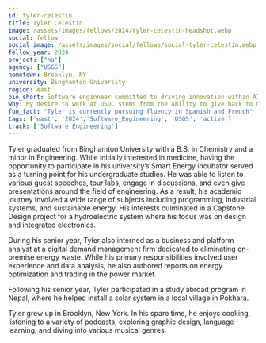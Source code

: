 ```yaml
---
id: tyler-celestin
title: Tyler Celestin
image: /assets/images/fellows/2024/tyler-celestin-headshot.webp
social: fellow
social_image: /assets/images/social/fellows/social-tyler-celestin.webp
fellow_year: 2024
project: ["na"]
agency: ["USGS"]
hometown: Brooklyn, NY
university: Binghamton University
region: east
bio_short: Software enginneer committed to driving innovation within AI and giving back to the community
why: My desire to work at USDC stems from the ability to give back to my country. Currently, software in combination with AI presents an unparalleled opportunity to drive innovation. I would cherish the opportunity to be a part of America's unrelenting push into making its frameworks faster and unburdened by archaic processes.
fun_fact: "Tyler is currently pursuing fluency in Spanish and French"
tags: ['east', '2024','Software_Engineering', 'USGS', 'active']
track: ['Software Engineering']
---
```


Tyler graduated from Binghamton University with a B.S. in Chemistry and a minor in Engineering. While initially interested in medicine, having the opportunity to participate in his university’s Smart Energy incubator served as a turning point for his undergraduate studies. He was able to listen to various guest speeches, tour labs, engage in discussions, and even give presentations around the field of engineering. As a result, his academic journey involved a wide range of subjects including programming, industrial systems, and sustainable energy. His interests culminated in a Capstone Design project for a hydroelectric system where his focus was on design and integrated electronics.

During his senior year, Tyler also interned as a business and platform analyst at a digital demand management firm dedicated to eliminating on-premise energy waste. While his primary responsibilities involved user experience and data analysis, he also authored reports on energy optimization and trading in the power market.

Following his senior year, Tyler participated in a study abroad program in Nepal, where he helped install a solar system in a local village in Pokhara.

Tyler grew up in Brooklyn, New York. In his spare time, he enjoys cooking, listening to a variety of podcasts, exploring graphic design, language learning, and diving into various musical genres.
